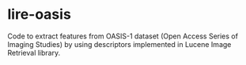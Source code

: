 # lire-oasis
Code to extract features from OASIS-1 dataset (Open Access Series of Imaging Studies) by using descriptors implemented in Lucene Image Retrieval library.
